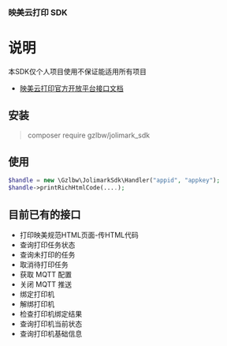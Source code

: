 ### 映美云打印 SDK

# 说明
本SDK仅个人项目使用不保证能适用所有项目
- [映美云打印官方开放平台接口文档](http://open.jolimark.com/doc/)

## 安装
> composer require gzlbw/jolimark_sdk 

## 使用
```php
$handle = new \Gzlbw\JolimarkSdk\Handler("appid", "appkey");
$handle->printRichHtmlCode(....);
```

## 目前已有的接口
- 打印映美规范HTML页面-传HTML代码
- 查询打印任务状态
- 查询未打印的任务
- 取消待打印任务
- 获取 MQTT 配置
- 关闭 MQTT 推送
- 绑定打印机
- 解绑打印机
- 检查打印机绑定结果
- 查询打印机当前状态
- 查询打印机基础信息
